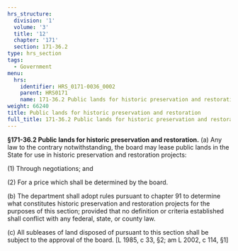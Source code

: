 ```yaml
---
hrs_structure:
  division: '1'
  volume: '3'
  title: '12'
  chapter: '171'
  section: 171-36.2
type: hrs_section
tags:
  - Government
menu:
  hrs:
    identifier: HRS_0171-0036_0002
    parent: HRS0171
    name: 171-36.2 Public lands for historic preservation and restoration
weight: 66240
title: Public lands for historic preservation and restoration
full_title: 171-36.2 Public lands for historic preservation and restoration
---
```

**§171-36.2 Public lands for historic preservation and restoration.** (a) Any law to the contrary notwithstanding, the board may lease public lands in the State for use in historic preservation and restoration projects:

(1) Through negotiations; and

(2) For a price which shall be determined by the board.

(b) The department shall adopt rules pursuant to chapter 91 to determine what constitutes historic preservation and restoration projects for the purposes of this section; provided that no definition or criteria established shall conflict with any federal, state, or county law.

(c) All subleases of land disposed of pursuant to this section shall be subject to the approval of the board. [L 1985, c 33, §2; am L 2002, c 114, §1]